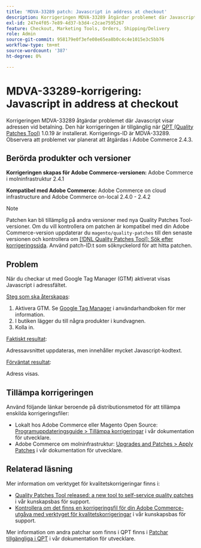 ```yaml
---
title: 'MDVA-33289 patch: Javascript in address at checkout'
description: Korrigeringen MDVA-33289 åtgärdar problemet där Javascript visar adressen vid betalning. Den här korrigeringen är tillgänglig när [QPT-verktyget (Quality Patches Tool)](/help/announcements/adobe-commerce-announcements/magento-quality-patches-released-new-tool-to-self-serve-quality-patches.md) 1.0.19 är installerat. Korrigerings-ID är MDVA-33289. Observera att problemet var planerat att åtgärdas i Adobe Commerce 2.4.3.
exl-id: 247e4f05-7e89-4d37-b3d4-c2cae7595267
feature: Checkout, Marketing Tools, Orders, Shipping/Delivery
role: Admin
source-git-commit: 958179e0f3efe08e65ea8b0c4c4e1015e3c5bb76
workflow-type: tm+mt
source-wordcount: '387'
ht-degree: 0%

---
```


# MDVA-33289-korrigering: Javascript in address at checkout

Korrigeringen MDVA-33289 åtgärdar problemet där Javascript visar adressen vid betalning. Den här korrigeringen är tillgänglig när [QPT (Quality Patches Tool)](/help/announcements/adobe-commerce-announcements/magento-quality-patches-released-new-tool-to-self-serve-quality-patches.md) 1.0.19 är installerat. Korrigerings-ID är MDVA-33289. Observera att problemet var planerat att åtgärdas i Adobe Commerce 2.4.3.

## Berörda produkter och versioner

**Korrigeringen skapas för Adobe Commerce-versionen:** Adobe Commerce i molninfrastruktur 2.4.1

**Kompatibel med Adobe Commerce:** Adobe Commerce on cloud infrastructure and Adobe Commerce on-local 2.4.0 - 2.4.2

>[!NOTE]
>
>Patchen kan bli tillämplig på andra versioner med nya Quality Patches Tool-versioner. Om du vill kontrollera om patchen är kompatibel med din Adobe Commerce-version uppdaterar du `magento/quality-patches` till den senaste versionen och kontrollera om [[!DNL Quality Patches Tool]: Sök efter korrigeringssida](https://devdocs.magento.com/quality-patches/tool.html#patch-grid). Använd patch-ID:t som söknyckelord för att hitta patchen.

## Problem

När du checkar ut med Google Tag Manager (GTM) aktiverat visas Javascript i adressfältet.

<u>Steg som ska återskapas</u>:

1. Aktivera GTM. Se [Google Tag Manager](https://docs.magento.com/user-guide/marketing/google-tag-manager.html) i användarhandboken för mer information.
1. I butiken lägger du till några produkter i kundvagnen.
1. Kolla in.

<u>Faktiskt resultat</u>:

Adressavsnittet uppdateras, men innehåller mycket Javascript-kodtext.

<u>Förväntat resultat</u>:

Adress visas.

## Tillämpa korrigeringen

Använd följande länkar beroende på distributionsmetod för att tillämpa enskilda korrigeringsfiler:

* Lokalt hos Adobe Commerce eller Magento Open Source: [Programuppdateringsguide > Tillämpa korrigeringar](https://devdocs.magento.com/guides/v2.4/comp-mgr/patching/mqp.html) i vår dokumentation för utvecklare.
* Adobe Commerce om molninfrastruktur: [Upgrades and Patches > Apply Patches](https://devdocs.magento.com/cloud/project/project-patch.html) i vår dokumentation för utvecklare.

## Relaterad läsning

Mer information om verktyget för kvalitetskorrigeringar finns i:

* [Quality Patches Tool released: a new tool to self-service quality patches](/help/announcements/adobe-commerce-announcements/magento-quality-patches-released-new-tool-to-self-serve-quality-patches.md) i vår kunskapsbas för support.
* [Kontrollera om det finns en korrigeringsfil för din Adobe Commerce-utgåva med verktyget för kvalitetskorrigeringar](/help/support-tools/patches-available-in-qpt-tool/check-patch-for-magento-issue-with-magento-quality-patches.md) i vår kunskapsbas för support.

Mer information om andra patchar som finns i QPT finns i [Patchar tillgängliga i QPT](https://devdocs.magento.com/quality-patches/tool.html#patch-grid) i vår dokumentation för utvecklare.
